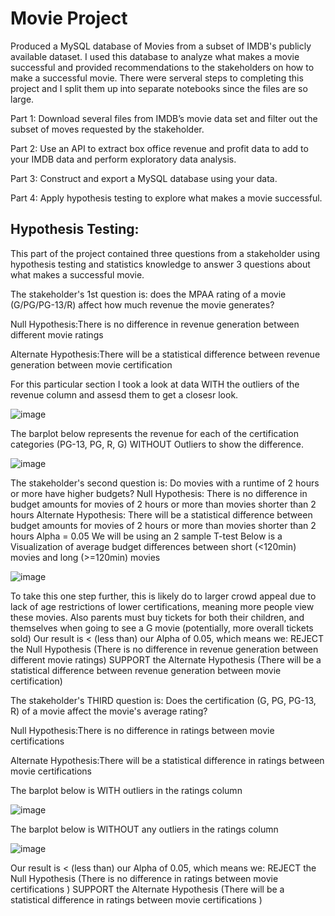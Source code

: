 # Movie Project
 
 
Produced a MySQL database of Movies from a subset of IMDB's publicly available dataset. I used this database to analyze what makes a movie successful and provided recommendations to the stakeholders on how to make a successful movie. There were serveral steps to completing this project and I split them up into separate notebooks since the files are so large.
 
Part 1: Download several files from IMDB’s movie data set and filter out the subset of moves requested by the stakeholder.

Part 2: Use an API to extract box office revenue and profit data to add to your IMDB data and perform exploratory data analysis.

Part 3: Construct and export a MySQL database using your data.

Part 4: Apply hypothesis testing to explore what makes a movie successful.

## **Hypothesis Testing:**
This part of the project contained three questions from a stakeholder using hypothesis testing and statistics knowledge to answer 3 questions about what makes a successful movie.

The stakeholder's 1st question is: does the MPAA rating of a movie (G/PG/PG-13/R) affect how much revenue the movie generates?

Null Hypothesis:There is no difference in revenue generation between different movie ratings

Alternate Hypothesis:There will be a statistical difference between revenue generation between movie certification

For this particular section I took a look at data WITH the outliers of the revenue column and assesd them to get a closesr look.

![image](https://user-images.githubusercontent.com/117705408/229327831-3d07b7ba-b9d4-4bbd-8fdb-a424d1a9450c.png)


The barplot below represents the revenue for each of the certification categories (PG-13, PG, R, G) WITHOUT Outliers to show the difference.


![image](https://user-images.githubusercontent.com/117705408/229327093-7f61d1c3-38bd-415c-b742-1558d9726e3a.png)


The stakeholder's second question is: Do movies with a runtime of 2 hours or more have higher budgets? Null Hypothesis: There is no difference in budget amounts for movies of 2 hours or more than movies shorter than 2 hours Alternate Hypothesis: There will be a statistical difference between budget amounts for movies of 2 hours or more than movies shorter than 2 hours Alpha = 0.05 We will be using an 2 sample T-test
Below is a Visualization of  average budget differences between short (<120min) movies and long (>=120min) movies

![image](https://user-images.githubusercontent.com/117705408/229327008-b6884f20-461a-4a69-9012-35f485153350.png)

To take this one step further, this is likely do to larger crowd appeal due to lack of age restrictions of lower certifications, meaning more people view these movies. Also parents must buy tickets for both their children, and themselves when going to see a G movie (potentially, more overall tickets sold) Our result is < (less than) our Alpha of 0.05, which means we: REJECT the Null Hypothesis (There is no difference in revenue generation between different movie ratings) SUPPORT the Alternate Hypothesis (There will be a statistical difference between revenue generation between movie certification)

The stakeholder's THIRD question is: Does the certification (G, PG, PG-13, R) of a movie affect the movie's average rating?

Null Hypothesis:There is no difference in ratings between movie certifications

Alternate Hypothesis:There will be a statistical difference in ratings between movie certifications

The barplot below is WITH outliers in the ratings column

![image](https://user-images.githubusercontent.com/117705408/229327945-d3009623-a742-43cb-a27b-936d6ab2aff6.png)

The barplot below is WITHOUT any outliers in the ratings column

![image](https://user-images.githubusercontent.com/117705408/229327962-dbbce61c-22c9-4528-a292-e70b916fbae2.png)


Our result is < (less than) our Alpha of 0.05, which means we: REJECT the Null Hypothesis (There is no difference in ratings between movie certifications ) SUPPORT the Alternate Hypothesis (There will be a statistical difference in ratings between movie certifications )

